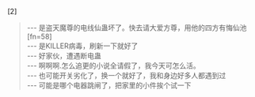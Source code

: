 
[2] 
>--- 是盗天魔尊的电线仙蛊坏了。快去请大爱方尊，用他的四方有悔仙池[fn=58]<br>
>--- 是KILLER病毒，刷新一下就好了<br>
>--- 好家伙，遭遇断电蛊<br>
>--- 啊啊啊.怎么追更的小说全请假了，我今天可怎么活。<br>
>--- 也可能开关劣化了，换一个就好了，我和身边好多人都遇到过<br>
>--- 可能是哪个电器跳闸了，把家里的小件挨个试一下<br>
